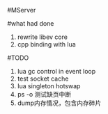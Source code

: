 #MServer

#what had done
1. rewrite libev core
2. cpp binding with lua

#TODO
1. lua gc control in event loop
2. test socket cache
3. lua singleton hotswap
4. ps -o 测试缺页中断
5. dump内存情况，包含内存碎片
